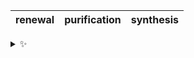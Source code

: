 | renewal | purification | synthesis |
| :-----: | :----------: | :-------: |

<details>
  <summary>✨</summary>
  These words are chosen at random each day. New words will appear here tomorrow morning.
</details>